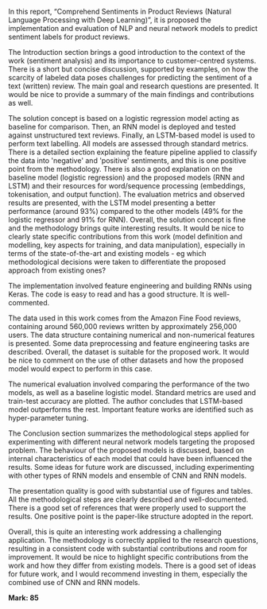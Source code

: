 In this report, “Comprehend Sentiments in Product Reviews (Natural Language Processing with Deep Learning)”, it is proposed the implementation and evaluation of NLP and neural network models to predict sentiment labels for product reviews.

The Introduction section brings a good introduction to the context of the work (sentiment analysis) and its importance to customer-centred systems. There is a short but concise discussion, supported by examples, on how the scarcity of labeled data poses challenges for predicting the sentiment of a text (written) review. The main goal and research questions are presented. It would be nice to provide a summary of the main findings and contributions as well.

The solution concept is based on a logistic regression model acting as baseline for comparison. Then, an RNN model is deployed and tested against unstructured text reviews. Finally, an LSTM-based model is used to perform text labelling. All models are assessed through standard metrics. There is a detailed section explaining the feature pipeline applied to classify the data into 'negative' and 'positive' sentiments, and this is one positive point from the methodology. There is also a good explanation on the baseline model (logistic regression) and the proposed models (RNN and LSTM) and their resources for word/sequence processing (embeddings, tokenisation, and output function). The evaluation metrics and observed results are presented, with the LSTM model presenting a better performance (around 93%) compared to the other models (49% for the logistic regressor and 91% for RNN). Overall, the solution concept is fine and the methodology brings quite interesting results. It would be nice to clearly state specific contributions from this work (model definition and modelling, key aspects for training, and data manipulation), especially in terms of the state-of-the-art and existing models - eg which methodological decisions were taken to differentiate the proposed approach from existing ones?

The implementation involved feature engineering and building RNNs using Keras. The code is easy to read and has a good structure. It is well-commented.

The data used in this work comes from the Amazon Fine Food reviews, containing around 560,000 reviews written by approximately 256,000 users. The data structure containing numerical and non-numerical features is presented. Some data preprocessing and feature engineering tasks are described. Overall, the dataset is suitable for the proposed work. It would be nice to comment on the use of other datasets and how the proposed model would expect to perform in this case.

The numerical evaluation involved comparing the performance of the two models, as well as a baseline logistic model. Standard metrics are used and train-test accuracy are plotted. The author concludes that LSTM-based model outperforms the rest. Important feature works are identified such as hyper-parameter tuning.

The Conclusion section summarizes the methodological steps applied for experimenting with different neural network models targeting the proposed problem. The behaviour of the proposed models is discussed, based on internal characteristics of each model that could have been influenced the results. Some ideas for future work are discussed, including experimenting with other types of RNN models and ensemble of CNN and RNN models.

The presentation quality is good with substantial use of figures and tables. All the methodological steps are clearly described and well-documented. There is a good set of references that were properly used to support the results. One positive point is the paper-like structure adopted in the report.

Overall, this is quite an interesting work addressing a challenging application. The methodology is correctly applied to the research questions, resulting in a consistent code with substantial contributions and room for improvement. It would be nice to highlight specific contributions from the work and how they differ from existing models. There is a good set of ideas for future work, and I would recommend investing in them, especially the combined use of CNN and RNN models.

**Mark: 85**

